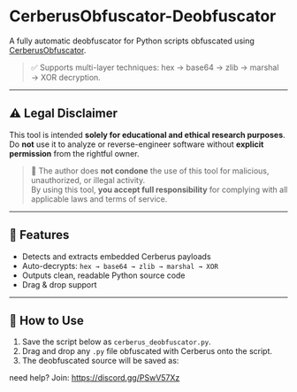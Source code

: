 # CerberusObfuscator-Deobfuscator

A fully automatic deobfuscator for Python scripts obfuscated using [CerberusObfuscator](https://github.com/gvoze32/CerberusObfuscator).

> ✅ Supports multi-layer techniques: hex → base64 → zlib → marshal → XOR decryption.

---

## ⚠️ Legal Disclaimer

This tool is intended **solely for educational and ethical research purposes**.  
Do **not** use it to analyze or reverse-engineer software without **explicit permission** from the rightful owner.

> 🛑 The author does **not condone** the use of this tool for malicious, unauthorized, or illegal activity.  
By using this tool, **you accept full responsibility** for complying with all applicable laws and terms of service.

---

## 🔧 Features

- Detects and extracts embedded Cerberus payloads
- Auto-decrypts: `hex → base64 → zlib → marshal → XOR`
- Outputs clean, readable Python source code
- Drag & drop support

---

## 🚀 How to Use

1. Save the script below as `cerberus_deobfuscator.py`.
2. Drag and drop any `.py` file obfuscated with Cerberus onto the script.
3. The deobfuscated source will be saved as:

need help? Join: https://discord.gg/PSwV57Xz
